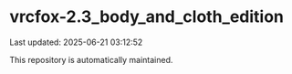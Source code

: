 # vrcfox-2.3_body_and_cloth_edition

Last updated: 2025-06-21 03:12:52

This repository is automatically maintained.
